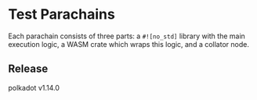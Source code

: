 # Test Parachains

Each parachain consists of three parts: a `#![no_std]` library with the main execution logic, a WASM crate which wraps
this logic, and a collator node.


## Release

polkadot v1.14.0
